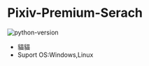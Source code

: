 # Pixiv-Premium-Serach
![python-version](https://img.shields.io/badge/python-%3E=3.11.0-green.svg)
- 貓貓
- Suport OS:Windows,Linux
